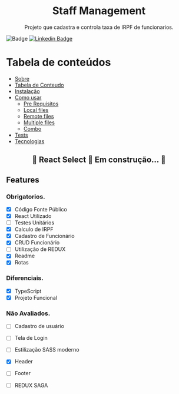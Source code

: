 <h1 align="center">Staff Management</h1>
<p align="center">Projeto que cadastra e controla taxa de IRPF de funcionarios.</p>

![Badge](https://img.shields.io/badge/André-Possas-%237159c1?style=for-the-badge)
[![Linkedin Badge](https://img.shields.io/badge/-LinkedIn-blue?style=for-the-badge-square&logo=Linkedin&logoColor=white&link=https://www.linkedin.com/in/andrepossas/)](https://www.linkedin.com/in/andrepossas/)


Tabela de conteúdos
=================
<!--ts-->
   * [Sobre](#Sobre)
   * [Tabela de Conteudo](#tabela-de-conteudo)
   * [Instalação](#instalacao)
   * [Como usar](#como-usar)
      * [Pre Requisitos](#pre-requisitos)
      * [Local files](#local-files)
      * [Remote files](#remote-files)
      * [Multiple files](#multiple-files)
      * [Combo](#combo)
   * [Tests](#testes)
   * [Tecnologias](#tecnologias)
<!--te-->

<h2 align="center"> 
	🚧  React Select 🚀 Em construção...  🚧
</h2>

## Features
### Obrigatorios.

- [x] Código Fonte Público
- [x] React Utilizado
- [ ] Testes Unitários
- [x] Calculo de IRPF
- [x] Cadastro de Funcionário
- [x] CRUD Funcionário
- [ ] Utilização de REDUX
- [x] Readme
- [x] Rotas

### Diferenciais.
- [x] TypeScript
- [x] Projeto Funcional

### Não Avaliados.
- [ ] Cadastro de usuário
- [ ] Tela de Login
- [ ] Estilização SASS moderno
- [x] Header
- [ ] Footer
- [ ] REDUX SAGA 

